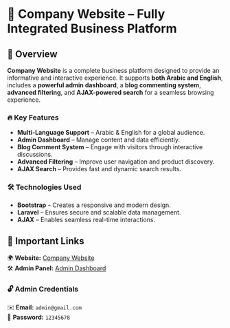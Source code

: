 # 🏢 Company Website – Fully Integrated Business Platform  

## 🌟 Overview  
**Company Website** is a complete business platform designed to provide an informative and interactive experience. It supports **both Arabic and English**, includes a **powerful admin dashboard**, a **blog commenting system**, **advanced filtering**, and **AJAX-powered search** for a seamless browsing experience.  

### 🔥 Key Features  
- **Multi-Language Support** – Arabic & English for a global audience.  
- **Admin Dashboard** – Manage content and data efficiently.  
- **Blog Comment System** – Engage with visitors through interactive discussions.  
- **Advanced Filtering** – Improve user navigation and product discovery.  
- **AJAX Search** – Provides fast and dynamic search results.  

### 🛠️ Technologies Used  
- **Bootstrap** – Creates a responsive and modern design.  
- **Laravel** – Ensures secure and scalable data management.  
- **AJAX** – Enables seamless real-time interactions.  

## 🔗 Important Links  
🌍 **Website:** [Company Website](http://company.wuaze.com)  
🛠️ **Admin Panel:** [Admin Dashboard](http://company.wuaze.com/admin)  

### 🔓 Admin Credentials  
✉️ **Email:** `admin@gmail.com`  
🔑 **Password:** `12345678`  

